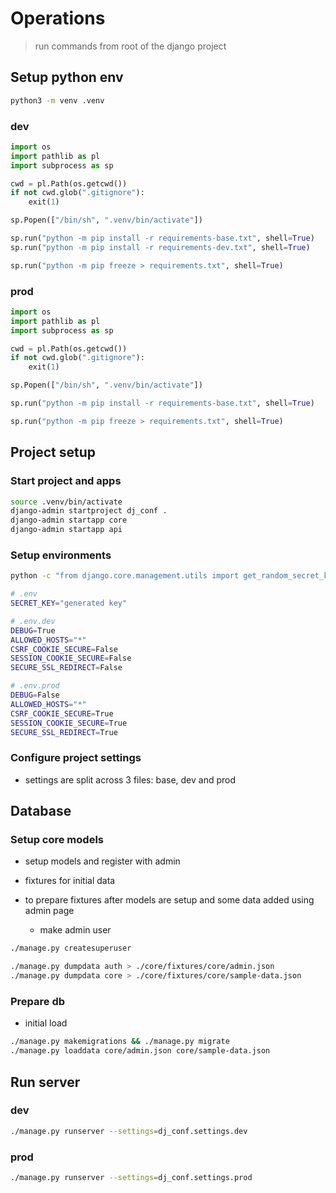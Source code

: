 # Operations

> run commands from root of the django project

## Setup python env

```sh
python3 -m venv .venv
```

### dev

```py
import os
import pathlib as pl
import subprocess as sp

cwd = pl.Path(os.getcwd())
if not cwd.glob(".gitignore"):
    exit(1)

sp.Popen(["/bin/sh", ".venv/bin/activate"])

sp.run("python -m pip install -r requirements-base.txt", shell=True)
sp.run("python -m pip install -r requirements-dev.txt", shell=True)

sp.run("python -m pip freeze > requirements.txt", shell=True)
```

### prod

```py
import os
import pathlib as pl
import subprocess as sp

cwd = pl.Path(os.getcwd())
if not cwd.glob(".gitignore"):
    exit(1)

sp.Popen(["/bin/sh", ".venv/bin/activate"])

sp.run("python -m pip install -r requirements-base.txt", shell=True)

sp.run("python -m pip freeze > requirements.txt", shell=True)
```

## Project setup

### Start project and apps

```sh
source .venv/bin/activate
django-admin startproject dj_conf .
django-admin startapp core
django-admin startapp api
```

### Setup environments

```sh
python -c "from django.core.management.utils import get_random_secret_key; print(get_random_secret_key())"
```

```sh
# .env
SECRET_KEY="generated key"
```

```sh
# .env.dev
DEBUG=True
ALLOWED_HOSTS="*"
CSRF_COOKIE_SECURE=False
SESSION_COOKIE_SECURE=False
SECURE_SSL_REDIRECT=False
```

```sh
# .env.prod
DEBUG=False
ALLOWED_HOSTS="*"
CSRF_COOKIE_SECURE=True
SESSION_COOKIE_SECURE=True
SECURE_SSL_REDIRECT=True
```

### Configure project settings

- settings are split across 3 files: base, dev and prod

## Database

### Setup core models

- setup models and register with admin
- fixtures for initial data

- to prepare fixtures after models are setup and some data added
  using admin page
  - make admin user


```sh
./manage.py createsuperuser
```

```sh
./manage.py dumpdata auth > ./core/fixtures/core/admin.json
./manage.py dumpdata core > ./core/fixtures/core/sample-data.json
```

### Prepare db

- initial load

```sh
./manage.py makemigrations && ./manage.py migrate
./manage.py loaddata core/admin.json core/sample-data.json
```

## Run server

### dev

```sh
./manage.py runserver --settings=dj_conf.settings.dev
```

### prod

```sh
./manage.py runserver --settings=dj_conf.settings.prod
```

